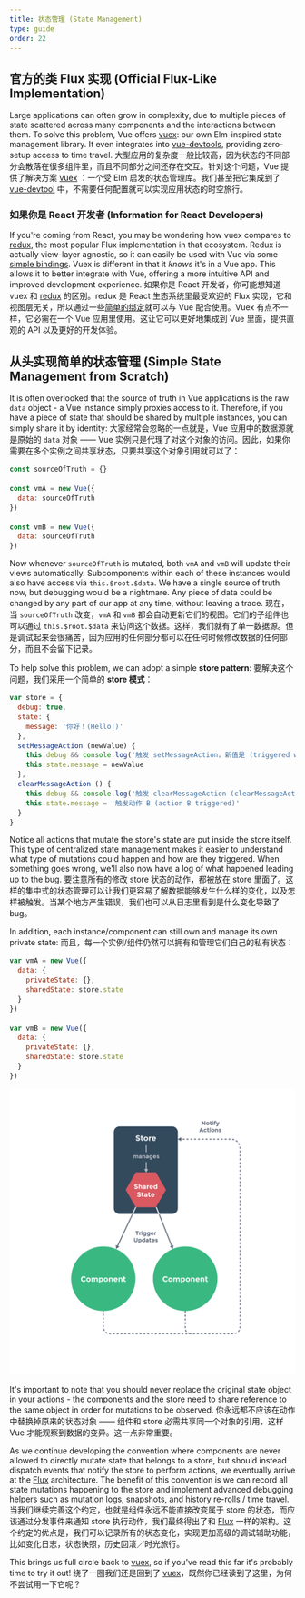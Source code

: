 ```yaml
---
title: 状态管理 (State Management)
type: guide
order: 22
---
```


## 官方的类 Flux 实现 (Official Flux-Like Implementation)

Large applications can often grow in complexity, due to multiple pieces of state scattered across many components and the interactions between them. To solve this problem, Vue offers [vuex](https://github.com/vuejs/vuex): our own Elm-inspired state management library. It even integrates into [vue-devtools](https://github.com/vuejs/vue-devtools), providing zero-setup access to time travel.
大型应用的复杂度一般比较高，因为状态的不同部分会散落在很多组件里，而且不同部分之间还存在交互。针对这个问题，Vue 提供了解决方案 [vuex](https://github.com/vuejs/vuex) ：一个受 Elm 启发的状态管理库。我们甚至把它集成到了 [vue-devtool](https://github.com/vuejs/vue-devtools) 中，不需要任何配置就可以实现应用状态的时空旅行。

### 如果你是 React 开发者 (Information for React Developers)

If you're coming from React, you may be wondering how vuex compares to [redux](https://github.com/reactjs/redux), the most popular Flux implementation in that ecosystem. Redux is actually view-layer agnostic, so it can easily be used with Vue via some [simple bindings](https://github.com/egoist/revue). Vuex is different in that it _knows_ it's in a Vue app. This allows it to better integrate with Vue, offering a more intuitive API and improved development experience.
如果你是 React 开发者，你可能想知道 vuex 和 [redux](https://github.com/reactjs/redux) 的区别。redux 是 React 生态系统里最受欢迎的 Flux 实现，它和视图层无关，所以通过一些[简单的绑定](https://github.com/reactjs/redux)就可以与 Vue 配合使用。Vuex 有点不一样，它必需在一个 Vue 应用里使用。这让它可以更好地集成到 Vue 里面，提供直观的 API 以及更好的开发体验。

## 从头实现简单的状态管理 (Simple State Management from Scratch)

It is often overlooked that the source of truth in Vue applications is the raw `data` object - a Vue instance simply proxies access to it. Therefore, if you have a piece of state that should be shared by multiple instances, you can simply share it by identity:
大家经常会忽略的一点就是，Vue 应用中的数据源就是原始的 `data` 对象 —— Vue 实例只是代理了对这个对象的访问。因此，如果你需要在多个实例之间共享状态，只要共享这个对象引用就可以了：

``` js
const sourceOfTruth = {}

const vmA = new Vue({
  data: sourceOfTruth
})

const vmB = new Vue({
  data: sourceOfTruth
})
```

Now whenever `sourceOfTruth` is mutated, both `vmA` and `vmB` will update their views automatically. Subcomponents within each of these instances would also have access via `this.$root.$data`. We have a single source of truth now, but debugging would be a nightmare. Any piece of data could be changed by any part of our app at any time, without leaving a trace.
现在，当 `sourceOfTruth` 改变，`vmA` 和 `vmB` 都会自动更新它们的视图。它们的子组件也可以通过 `this.$root.$data` 来访问这个数据。这样，我们就有了单一数据源。但是调试起来会很痛苦，因为应用的任何部分都可以在任何时候修改数据的任何部分，而且不会留下记录。

To help solve this problem, we can adopt a simple **store pattern**:
要解决这个问题，我们采用一个简单的 **store 模式**：

``` js
var store = {
  debug: true,
  state: {
    message: '你好！(Hello!)'
  },
  setMessageAction (newValue) {
    this.debug && console.log('触发 setMessageAction，新值是 (triggered with)', newValue)
    this.state.message = newValue
  },
  clearMessageAction () {
    this.debug && console.log('触发 clearMessageAction (clearMessageAction triggered)')
    this.state.message = '触发动作 B (action B triggered)'
  }
}
```

Notice all actions that mutate the store's state are put inside the store itself. This type of centralized state management makes it easier to understand what type of mutations could happen and how are they triggered. When something goes wrong, we'll also now have a log of what happened leading up to the bug.
要注意所有的修改 store 状态的动作，都被放在 store 里面了。这样的集中式的状态管理可以让我们更容易了解数据能够发生什么样的变化，以及怎样被触发。当某个地方产生错误，我们也可以从日志里看到是什么变化导致了 bug。

In addition, each instance/component can still own and manage its own private state:
而且，每一个实例/组件仍然可以拥有和管理它们自己的私有状态：

``` js
var vmA = new Vue({
  data: {
    privateState: {},
    sharedState: store.state
  }
})

var vmB = new Vue({
  data: {
    privateState: {},
    sharedState: store.state
  }
})
```

![State Management](/images/state.png)

<p class="tip">It's important to note that you should never replace the original state object in your actions - the components and the store need to share reference to the same object in order for mutations to be observed.
你永远都不应该在动作中替换掉原来的状态对象 —— 组件和 store 必需共享同一个对象的引用，这样 Vue 才能观察到数据的变异。这一点非常重要。
</p>

As we continue developing the convention where components are never allowed to directly mutate state that belongs to a store, but should instead dispatch events that notify the store to perform actions, we eventually arrive at the [Flux](https://facebook.github.io/flux/) architecture. The benefit of this convention is we can record all state mutations happening to the store and implement advanced debugging helpers such as mutation logs, snapshots, and history re-rolls / time travel.
当我们继续完善这个约定，也就是组件永远不能直接改变属于 store 的状态，而应该通过分发事件来通知 store 执行动作，我们最终得出了和 [Flux](https://facebook.github.io/flux/) 一样的架构。这个约定的优点是，我们可以记录所有的状态变化，实现更加高级的调试辅助功能，比如变化日志，状态快照，历史回滚／时光旅行。

This brings us full circle back to [vuex](https://github.com/vuejs/vuex), so if you've read this far it's probably time to try it out!
绕了一圈我们还是回到了 [vuex](https://github.com/vuejs/vuex)，既然你已经读到了这里，为何不尝试用一下它呢？
